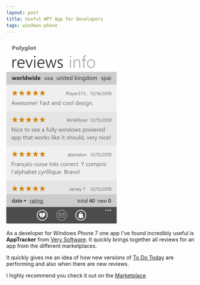 ```yaml
---
layout: post
title: Useful WP7 App for Developers
tags: windows-phone
---
```


<span class="alignleft"><img src="/content/images/posts/apptracker.png"/></span>

As a developer for Windows Phone 7 one app I've found incredibly useful is **AppTracker** from [Very Software](http://www.verysoftware.co.uk/). It quickly brings together all reviews for an app from the different marketplaces.

It quickly gives me an idea of how new versions of [To Do Today](http://compiledexperience.com/windows-phone-7/to-do) are performing and also when there are new reviews.

I highly recommend you check it out on the [Marketplace](http://redirect.zune.net/External/LaunchZuneProtocol.aspx?pathuri=navigate?phoneAppID=ceb1e261-9909-e011-9264-00237de2db9e)
